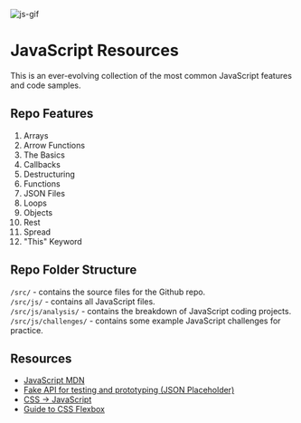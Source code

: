 ![js-gif](https://user-images.githubusercontent.com/59746024/108250339-3946ac80-70fa-11eb-9441-607fce5c3843.gif)

# JavaScript Resources
This is an ever-evolving collection of the most common JavaScript features and code samples.

## Repo Features
1. Arrays
2. Arrow Functions
3. The Basics
4. Callbacks
5. Destructuring
6. Functions
7. JSON Files
8. Loops
9. Objects
10. Rest
11. Spread
12. "This" Keyword

## Repo Folder Structure
`/src/` - contains the source files for the Github repo. \
`/src/js/` - contains all JavaScript files. \
`/src/js/analysis/` - contains the breakdown of JavaScript coding projects. \
`/src/js/challenges/` - contains some example JavaScript challenges for practice.

## Resources
- [JavaScript MDN](https://developer.mozilla.org/en-US/docs/Web/JavaScript)
- [Fake API for testing and prototyping (JSON Placeholder)](https://jsonplaceholder.typicode.com/)
- [CSS -> JavaScript](https://css2js.dotenv.dev/)
- [Guide to CSS Flexbox](https://css-tricks.com/snippets/css/a-guide-to-flexbox/)
